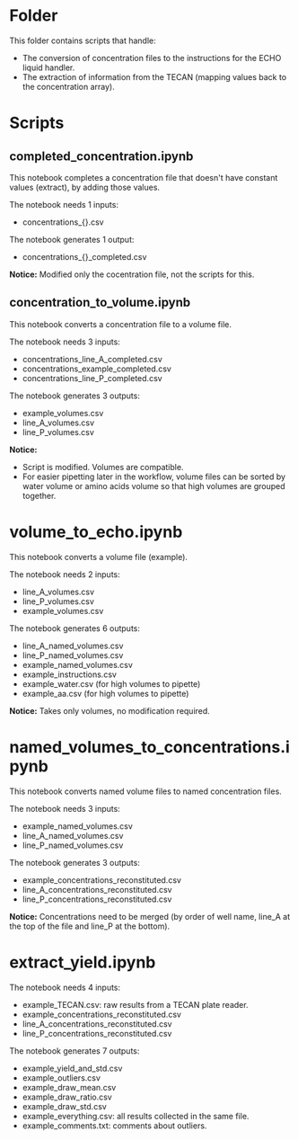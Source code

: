 # Folder

This folder contains scripts that handle:  
* The conversion of concentration files to the instructions for the ECHO liquid handler.
* The extraction of information from the TECAN (mapping values back to the concentration array).

# Scripts

## completed_concentration.ipynb

This notebook completes a concentration file that doesn't have constant values (extract), by adding those values.

The notebook needs 1 inputs:  
* concentrations_{}.csv

The notebook generates 1 output:  
* concentrations_{}_completed.csv
 
**Notice:** Modified only the cocentration file, not the scripts for this.

## concentration_to_volume.ipynb

This notebook converts a concentration file to a volume file.

The notebook needs 3 inputs:  
* concentrations_line_A_completed.csv
* concentrations_example_completed.csv
* concentrations_line_P_completed.csv

The notebook generates 3 outputs:  
* example_volumes.csv
* line_A_volumes.csv
* line_P_volumes.csv

**Notice:**  
* Script is modified. Volumes are compatible.
* For easier pipetting later in the workflow, volume files can be sorted by water volume or amino acids volume so that high volumes are grouped together.

# volume_to_echo.ipynb

This notebook converts a volume file (example).

The notebook needs 2 inputs:
* line_A_volumes.csv
* line_P_volumes.csv
* example_volumes.csv

The notebook generates 6 outputs:  
* line_A_named_volumes.csv
* line_P_named_volumes.csv
* example_named_volumes.csv
* example_instructions.csv
* example_water.csv (for high volumes to pipette)
* example_aa.csv (for high volumes to pipette)

**Notice:** Takes only volumes, no modification required.

# named_volumes_to_concentrations.ipynb

This notebook converts named volume files to named concentration files. 

The notebook needs 3 inputs:  
* example_named_volumes.csv
* line_A_named_volumes.csv
* line_P_named_volumes.csv

The notebook generates 3 outputs:  
* example_concentrations_reconstituted.csv
* line_A_concentrations_reconstituted.csv
* line_P_concentrations_reconstituted.csv

**Notice:** Concentrations need to be merged (by order of well name, line_A at the top of the file and line_P at the bottom).

# extract_yield.ipynb

The notebook needs 4 inputs:  
* example_TECAN.csv: raw results from a TECAN plate reader.
* example_concentrations_reconstituted.csv
* line_A_concentrations_reconstituted.csv
* line_P_concentrations_reconstituted.csv

The notebook generates 7 outputs:  
* example_yield_and_std.csv
* example_outliers.csv
* example_draw_mean.csv
* example_draw_ratio.csv
* example_draw_std.csv
* example_everything.csv: all results collected in the same file.
* example_comments.txt: comments about outliers.
